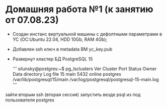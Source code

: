 # Домашняя работа №1 (к занятию от 07.08.23)

- Cоздан инстанс виртуальной машины с дефолтными параметрами в YC (ОС:Ubuntu 22.04, HDD 10Gb, RAM 4Gb);
- Добавлен ssh ключ в metadata ВМ yc_key.pub
- Развернут кластер БД PostgreSQL 15
  
  \''' silunsky@postgres:~$ pg_lsclusters
Ver Cluster Port Status Owner    Data directory              Log file
15  main    5432 online postgres /var/lib/postgresql/15/main /var/log/postgresql/postgresql-15-main.log \'''

зайти вторым ssh (вторая сессия)
запустить везде psql из под пользователя postgres
